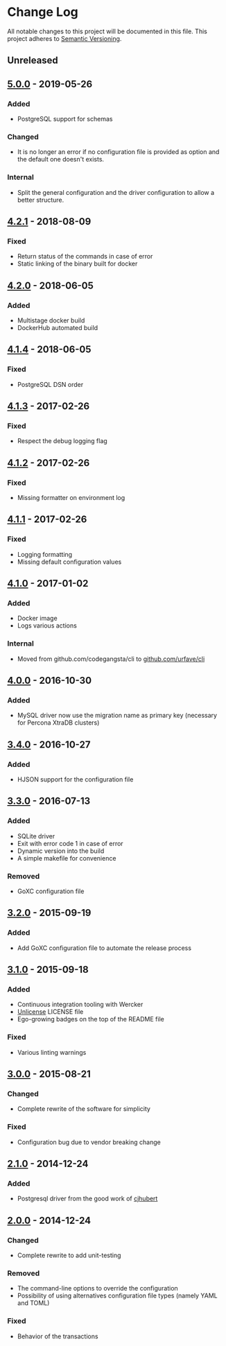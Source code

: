 # Change Log
All notable changes to this project will be documented in this file.
This project adheres to [Semantic Versioning](http://semver.org/).

## Unreleased

## [5.0.0](https://github.com/elwinar/rambler/releases/tag/5.0.0) - 2019-05-26
### Added
- PostgreSQL support for schemas
### Changed
- It is no longer an error if no configuration file is provided as option and
  the default one doesn't exists.
### Internal
- Split the general configuration and the driver configuration to allow a
  better structure.

## [4.2.1](https://github.com/elwinar/rambler/releases/tag/4.2.1) - 2018-08-09
### Fixed
- Return status of the commands in case of error
- Static linking of the binary built for docker

## [4.2.0](https://github.com/elwinar/rambler/releases/tag/4.2.0) - 2018-06-05
### Added
- Multistage docker build
- DockerHub automated build

## [4.1.4](https://github.com/elwinar/rambler/releases/tag/4.1.4) - 2018-06-05
### Fixed
- PostgreSQL DSN order

## [4.1.3](https://github.com/elwinar/rambler/releases/tag/4.1.3) - 2017-02-26
### Fixed
- Respect the debug logging flag

## [4.1.2](https://github.com/elwinar/rambler/releases/tag/4.1.2) - 2017-02-26
### Fixed
- Missing formatter on environment log

## [4.1.1](https://github.com/elwinar/rambler/releases/tag/4.1.1) - 2017-02-26
### Fixed
- Logging formatting
- Missing default configuration values

## [4.1.0](https://github.com/elwinar/rambler/releases/tag/4.1.0) - 2017-01-02
### Added
- Docker image
- Logs various actions

### Internal
- Moved from github.com/codegangsta/cli to [github.com/urfave/cli](https://github.com/urfave/cli)

## [4.0.0](https://github.com/elwinar/rambler/releases/tag/4.0.0) - 2016-10-30
### Added
- MySQL driver now use the migration name as primary key (necessary for Percona XtraDB clusters)

## [3.4.0](https://github.com/elwinar/rambler/releases/tag/v3.4.0) - 2016-10-27
### Added
- HJSON support for the configuration file

## [3.3.0](https://github.com/elwinar/rambler/releases/tag/v3.3.0) - 2016-07-13
### Added
- SQLite driver
- Exit with error code 1 in case of error
- Dynamic version into the build
- A simple makefile for convenience

### Removed
- GoXC configuration file

## [3.2.0](https://github.com/elwinar/rambler/releases/tag/v3.2.0) - 2015-09-19
### Added
- Add GoXC configuration file to automate the release process

## [3.1.0](https://github.com/elwinar/rambler/releases/tag/v3.1.0) - 2015-09-18
### Added
- Continuous integration tooling with Wercker
- [Unlicense](http://unlicense.org/) LICENSE file
- Ego-growing badges on the top of the README file

### Fixed
- Various linting warnings

## [3.0.0](https://github.com/elwinar/rambler/releases/tag/v3.0.0) - 2015-08-21
### Changed
- Complete rewrite of the software for simplicity

### Fixed
- Configuration bug due to vendor breaking change

## [2.1.0](https://github.com/elwinar/rambler/releases/tag/v2.1.0) - 2014-12-24
### Added
- Postgresql driver from the good work of [cjhubert](https://github.com/cjhubert)

## [2.0.0](https://github.com/elwinar/rambler/releases/tag/v2.0.0) - 2014-12-24
### Changed
- Complete rewrite to add unit-testing

### Removed
- The command-line options to override the configuration
- Possibility of using alternatives configuration file types (namely YAML and TOML)

### Fixed
- Behavior of the transactions
